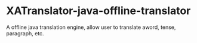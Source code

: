 # XATranslator-java-offline-translator
A offline java translation engine, allow user to translate aword, tense, paragraph, etc.
